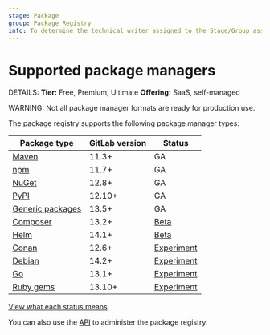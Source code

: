 ```yaml
---
stage: Package
group: Package Registry
info: To determine the technical writer assigned to the Stage/Group associated with this page, see https://handbook.gitlab.com/handbook/product/ux/technical-writing/#assignments
---
```


# Supported package managers

DETAILS:
**Tier:** Free, Premium, Ultimate
**Offering:** SaaS, self-managed

WARNING:
Not all package manager formats are ready for production use.

The package registry supports the following package manager types:

| Package type                                     | GitLab version | Status                                                          |
| ------------------------------------------------ | -------------- | --------------------------------------------------------------- |
| [Maven](../maven_repository/index.md)            | 11.3+          | GA                                                              |
| [npm](../npm_registry/index.md)                  | 11.7+          | GA                                                              |
| [NuGet](../nuget_repository/index.md)            | 12.8+          | GA                                                              |
| [PyPI](../pypi_repository/index.md)              | 12.10+         | GA                                                              |
| [Generic packages](../generic_packages/index.md) | 13.5+          | GA                                                              |
| [Composer](../composer_repository/index.md)      | 13.2+          | [Beta](https://gitlab.com/groups/gitlab-org/-/epics/6817)       |
| [Helm](../helm_repository/index.md)              | 14.1+          | [Beta](https://gitlab.com/groups/gitlab-org/-/epics/6366)       |
| [Conan](../conan_repository/index.md)            | 12.6+          | [Experiment](https://gitlab.com/groups/gitlab-org/-/epics/6816) |
| [Debian](../debian_repository/index.md)          | 14.2+          | [Experiment](https://gitlab.com/groups/gitlab-org/-/epics/6057) |
| [Go](../go_proxy/index.md)                       | 13.1+          | [Experiment](https://gitlab.com/groups/gitlab-org/-/epics/3043) |
| [Ruby gems](../rubygems_registry/index.md)       | 13.10+         | [Experiment](https://gitlab.com/groups/gitlab-org/-/epics/3200) |

[View what each status means](../../../policy/experiment-beta-support.md).

You can also use the [API](../../../api/packages.md) to administer the package registry.
